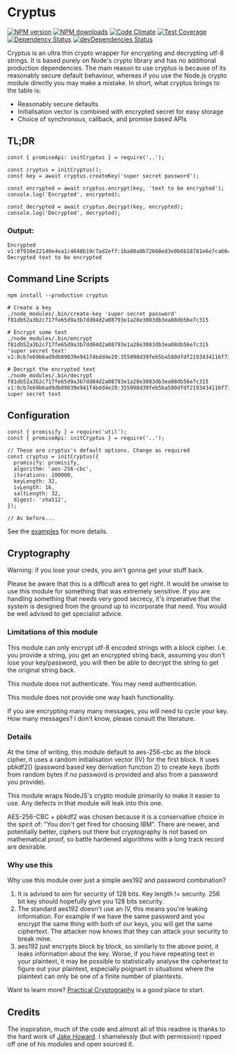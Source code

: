 # Cryptus

[![NPM version](https://img.shields.io/npm/v/cryptus.svg?style=flat-square)](https://www.npmjs.com/package/cryptus)
[![NPM downloads](https://img.shields.io/npm/dm/cryptus.svg?style=flat-square)](https://www.npmjs.com/package/cryptus)
[![Code Climate](https://codeclimate.com/github/cressie176/cryptus/badges/gpa.svg)](https://codeclimate.com/github/cressie176/cryptus)
[![Test Coverage](https://codeclimate.com/github/cressie176/cryptus/badges/coverage.svg)](https://codeclimate.com/github/cressie176/cryptus/coverage)
[![Dependency Status](https://david-dm.org/cressie176/cryptus.svg)](https://david-dm.org/cressie176/cryptus)
[![devDependencies Status](https://david-dm.org/cressie176/cryptus/dev-status.svg)](https://david-dm.org/cressie176/cryptus?type=dev)

Cryptus is an ultra thin crypto wrapper for encrypting and decrypting utf-8 strings. It is based purely on Node's crypto library and has no additional production dependencies. The main reason to use cryptus is because of its reasonably secure default behaviour, whereas if you use the Node.js crypto module directly you may make a mistake. In short, what cryptus brings to the table is:

* Reasonably secure defaults
* Initialisation vector is combined with encrypted secret for easy storage
* Choice of synchronous, callback, and promise based APIs

## TL;DR
```
const { promiseApi: initCryptus } = require('..');

const cryptus = initCryptus();
const key = await cryptus.createKey('super secret password');

const encrypted = await cryptus.encrypt(key, 'text to be encrypted');
console.log('Encrypted', encrypted);

const decrypted = await cryptus.decrypt(key, encrypted);
console.log('Decrypted', decrypted);
```
### Output:
```
Encrypted v1:8f910e22140e4ea1c4640b19c7ad2eff:1ba80a0b72660ed3e0b6b18781e6e7ca66cef8b8e2ca73f0aff06f223c9a5ad2
Decrypted text to be encrypted
```

## Command Line Scripts

```
npm install --production cryptus

# Create a key
./node_modules/.bin/create-key 'super secret password'
f81db52a3b2c717fe65d9a3b7dd04d2a08793e1a28e3083db3ea08db56e7c315

# Encrypt some text
./node_modules/.bin/encrypt f81db52a3b2c717fe65d9a3b7dd04d2a08793e1a28e3083db3ea08db56e7c315 'super secret text'
v1:0cb7e69b6ad9db09039e941f4bdd4e20:355098d39feb5ba580dfdf2193434116f73875cc8f89fddae2f099affb5684f7

# Decrypt the encrypted text
./node_modules/.bin/decrypt f81db52a3b2c717fe65d9a3b7dd04d2a08793e1a28e3083db3ea08db56e7c315 v1:0cb7e69b6ad9db09039e941f4bdd4e20:355098d39feb5ba580dfdf2193434116f73875cc8f89fddae2f099affb5684f7
super secret text
```

## Configuration
```
const { promisify } = require('util');
const { promiseApi: initCryptus } = require('..');

// These are cryptus's default options. Change as required
const cryptus = initCryptus({
  promisify: promisify,
  algorithm: 'aes-256-cbc',
  iterations: 100000,
  keyLength: 32,
  ivLength: 16,
  saltLength: 32,
  digest: 'sha512',
});

// As before...
```
See the [examples](https://github.com/cressie176/cryptus/tree/master/examples) for more details.


## Cryptography
Warning: if you lose your creds, you ain't gonna get your stuff back.

Please be aware that this is a difficult area to get right. It would be unwise to use this module for something that was extremely sensitive. If you are handling something that needs very good secrecy, it's imperative that the system is designed from the ground up to incorporate that need. You would be well advised to get specialist advice.

### Limitations of this module
This module can only encrypt utf-8 encoded strings with a block cipher. I.e. you provide a string, you get an encrypted string back, assuming you don't lose your key/password, you will then be able to decrypt the string to get the original string back.

This module does not authenticate. You may need authentication.

This module does not provide one way hash functionality.

If you are encrypting many many messages, you will need to cycle your key. How many messages? I don't know, please consult the literature.

### Details
At the time of writing, this module default to aes-256-cbc as the block cipher, it uses a random initialisation vector (IV) for the first block. It uses pbkdf2() (password based key derivation function 2) to create keys (both from random bytes if no password is provided and also from a password you provide).

This module wraps NodeJS's crypto module primarily to make it easier to use. Any defects in that module will leak into this one.

AES-256-CBC + pbkdf2 was chosen because it is a conservative choice in the spirit of: "You don't get fired for choosing IBM". There are newer, and potentially better, ciphers out there but cryptography is not based on mathematical proof, so battle hardened algorithms with a long track record are desirable.

### Why use this
Why use this module over just a simple aes192 and password combination?

1. It is advised to aim for security of 128 bits. Key length != security. 256 bit key should hopefully give you 128 bits security.
1. The standard aes192 doesn't use an IV, this means you're leaking information. For example if we have the same password and you encrypt the same thing with both of our keys, you will get the same ciphertext. The attacker now knows that they can attack your security to break mine.
1. aes192 just encrypts block by block, so similarly to the above point, it leaks information about the key. Worse, if you have repeating text in your plaintext, it may be possible to statistically analyse the ciphertext to figure out your plaintext, especially poignant in situations where the plaintext can only be one of a finite number of plaintexts.

Want to learn more? [Practical Cryptography](https://www.schneier.com/books/practical_cryptography/) is a good place to start.

## Credits
The inspiration, much of the code and almost all of this readme is thanks to the hard work of [Jake Howard](https://github.com/jakehoward). I shamelessly (but with permission) ripped off one of his modules and open sourced it.
